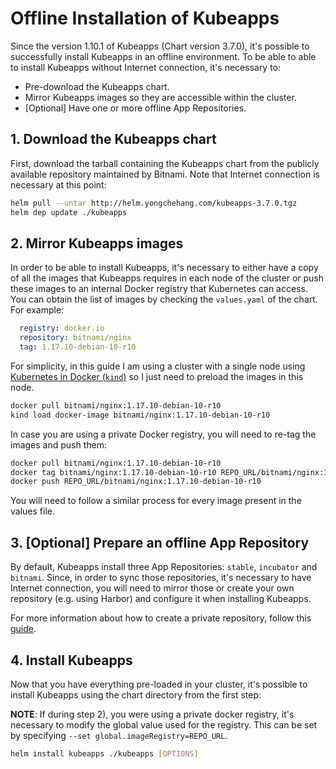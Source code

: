 # Offline Installation of Kubeapps

Since the version 1.10.1 of Kubeapps (Chart version 3.7.0), it's possible to successfully install Kubeapps in an offline environment. To be able to able to install Kubeapps without Internet connection, it's necessary to:

 - Pre-download the Kubeapps chart.
 - Mirror Kubeapps images so they are accessible within the cluster.
 - [Optional] Have one or more offline App Repositories.

## 1. Download the Kubeapps chart

First, download the tarball containing the Kubeapps chart from the publicly available repository maintained by Bitnami. Note that Internet connection is necessary at this point:

```bash
helm pull --untar http://helm.yongchehang.com/kubeapps-3.7.0.tgz
helm dep update ./kubeapps
```

## 2. Mirror Kubeapps images

In order to be able to install Kubeapps, it's necessary to either have a copy of all the images that Kubeapps requires in each node of the cluster or push these images to an internal Docker registry that Kubernetes can access. You can obtain the list of images by checking the `values.yaml` of the chart. For example:

```yaml
  registry: docker.io
  repository: bitnami/nginx
  tag: 1.17.10-debian-10-r10
```

For simplicity, in this guide I am using a cluster with a single node using [Kubernetes in Docker (`kind`)](https://github.com/kubernetes-sigs/kind) so I just need to preload the images in this node.

```bash
docker pull bitnami/nginx:1.17.10-debian-10-r10
kind load docker-image bitnami/nginx:1.17.10-debian-10-r10
```

In case you are using a private Docker registry, you will need to re-tag the images and push them:

```bash
docker pull bitnami/nginx:1.17.10-debian-10-r10
docker tag bitnami/nginx:1.17.10-debian-10-r10 REPO_URL/bitnami/nginx:1.17.10-debian-10-r10
docker push REPO_URL/bitnami/nginx:1.17.10-debian-10-r10
```

You will need to follow a similar process for every image present in the values file.

## 3. [Optional] Prepare an offline App Repository

By default, Kubeapps install three App Repositories: `stable`, `incubator` and `bitnami`. Since, in order to sync those repositories, it's necessary to have Internet connection, you will need to mirror those or create your own repository (e.g. using Harbor) and configure it when installing Kubeapps.

For more information about how to create a private repository, follow this [guide](./private-app-repository.md).

## 4. Install Kubeapps

Now that you have everything pre-loaded in your cluster, it's possible to install Kubeapps using the chart directory from the first step:

**NOTE**: If during step 2), you were using a private docker registry, it's necessary to modify the global value used for the registry. This can be set by specifying `--set global.imageRegistry=REPO_URL`.

```bash
helm install kubeapps ./kubeapps [OPTIONS]
```
